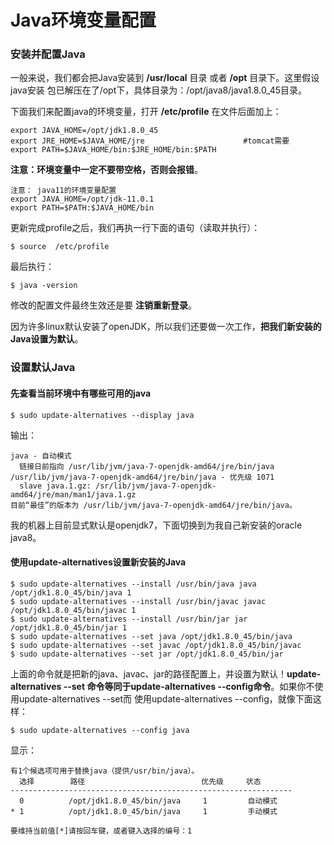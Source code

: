 Java环境变量配置
================================================================================
### 安装并配置Java
一般来说，我们都会把Java安装到 **/usr/local** 目录 或者 **/opt** 目录下。这里假设java安装
包已解压在了/opt下，具体目录为：/opt/java8/java1.8.0_45目录。

下面我们来配置java的环境变量，打开 **/etc/profile** 在文件后面加上：
```shell
export JAVA_HOME=/opt/jdk1.8.0_45
export JRE_HOME=$JAVA_HOME/jre                      #tomcat需要
export PATH=$JAVA_HOME/bin:$JRE_HOME/bin:$PATH
```
**注意：环境变量中一定不要带空格，否则会报错**。
```
注意： java11的环境变量配置
export JAVA_HOME=/opt/jdk-11.0.1
export PATH=$PATH:$JAVA_HOME/bin
```

更新完成profile之后，我们再执一行下面的语句（读取并执行）：
```shell
$ source  /etc/profile
```
最后执行：
```shell
$ java -version
```
修改的配置文件最终生效还是要 **注销重新登录**。

因为许多linux默认安装了openJDK，所以我们还要做一次工作，**把我们新安装的Java设置为默认**。

### 设置默认Java

#### 先查看当前环境中有哪些可用的java
```shell
$ sudo update-alternatives --display java
```
输出：
```
java - 自动模式
  链接日前指向 /usr/lib/jvm/java-7-openjdk-amd64/jre/bin/java
/usr/lib/jvm/java-7-openjdk-amd64/jre/bin/java - 优先级 1071
  slave java.1.gz: /sr/lib/jvm/java-7-openjdk-amd64/jre/man/man1/java.1.gz
目前“最佳”的版本为 /usr/lib/jvm/java-7-openjdk-amd64/jre/bin/java。
```
我的机器上目前显式默认是openjdk7，下面切换到为我自己新安装的oracle java8。

#### 使用update-alternatives设置新安装的Java
```shell
$ sudo update-alternatives --install /usr/bin/java java /opt/jdk1.8.0_45/bin/java 1
$ sudo update-alternatives --install /usr/bin/javac javac /opt/jdk1.8.0_45/bin/javac 1
$ sudo update-alternatives --install /usr/bin/jar jar /opt/jdk1.8.0_45/bin/jar 1
$ sudo update-alternatives --set java /opt/jdk1.8.0_45/bin/java
$ sudo update-alternatives --set javac /opt/jdk1.8.0_45/bin/javac
$ sudo update-alternatives --set jar /opt/jdk1.8.0_45/bin/jar
```
上面的命令就是把新的java、javac、jar的路径配置上，并设置为默认！**update-alternatives --set
命令等同于update-alternatives --config命令**。如果你不使用update-alternatives --set而
使用update-alternatives --config，就像下面这样：
```shell
$ sudo update-alternatives --config java
```
显示：
```
有1个候选项可用于替换java（提供/usr/bin/java）。
  选择        路径                          优先级     状态
---------------------------------------------------------------
  0          /opt/jdk1.8.0_45/bin/java     1         自动模式
* 1          /opt/jdk1.8.0_45/bin/java     1         手动模式

要维持当前值[*]请按回车键，或者键入选择的编号：1
```
